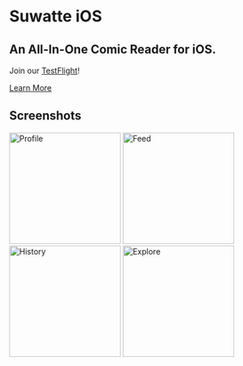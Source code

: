 # Suwatte iOS
## An All-In-One Comic Reader for iOS.

Join our [TestFlight](https://testflight.apple.com/join/qDyYMTLJ)!

[Learn More](https://suwatte.mantton.com)


## Screenshots

<div>
<img src="https://suwatte.mantton.com/SHOT_6.png" alt="Profile" width="200"/>
<img src="https://suwatte.mantton.com/SHOT_1.png" alt="Feed" width="200"/>
<img src="https://suwatte.mantton.com/SHOT_2.png" alt="History" width="200"/>
<img src="https://suwatte.mantton.com/SHOT_5.png" alt="Explore" width="200"/>
<div>
